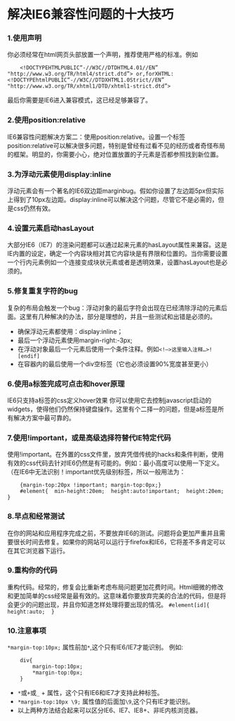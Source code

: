 # 解决IE6兼容性问题的十大技巧
### 1.使用声明
你必须经常在html网页头部放置一个声明，推荐使用严格的标准。例如

		<!DOCTYPEHTMLPUBLIC“-//W3C//DTDHTML4.01//EN”   "http://www.w3.org/TR/html4/strict.dtd”> or,forXHTML:  <!DOCTYPEhtmlPUBLIC“-//W3C//DTDXHTML1.0Strict//EN”   "http://www.w3.org/TR/xhtml1/DTD/xhtml1-strict.dtd”>

最后你需要是IE6进入兼容模式，这已经足够兼容了。

### 2.使用position:relative
IE6兼容性问题解决方案二：使用position:relative。设置一个标签position:relative可以解决很多问题，特别是曾经有过看不见的经历或者奇怪布局的框架。明显的，你需要小心，绝对位置放置的子元素是否都参照找到新位置。

### 3.为浮动元素使用display:inline
浮动元素会有一个著名的IE6双边距marginbug。假如你设置了左边距5px但实际上得到了10px左边距。display:inline可以解决这个问题，尽管它不是必需的，但是css仍然有效。

### 4.设置元素启动hasLayout
大部分IE6（IE7）的渲染问题都可以通过起来元素的hasLayout属性来兼容。这是IE内置的设定，确定一个内容块相对其它内容块是有界限和位置的。当你需要设置一个行内元素例如一个连接变成块状元素或者是透明效果，设置hasLayout也是必须的。

### 5.修复重复字符的bug
复杂的布局会触发一个bug：浮动对象的最后字符会出现在已经清除浮动的元素后面。这里有几种解决的办法，部分是理想的，并且一些测试和出错是必须的。

+ 确保浮动元素都使用：display:inline；
+ 最后一个浮动元素使用margin-right:-3px;
+ 在浮动对象最后一个元素后使用一个条件注释。例如`<!—>这里输入注释…>![endif]`
+ 在容器内的最后使用一个div空标签（它也必须设置90%宽度甚至更小）

### 6.使用a标签完成可点击和hover原理
IE6只支持a标签的css定义hover效果
你可以使用它去控制javascript启动的widgets，使得他们仍然保持键盘操作。这里有个二择一的问题，但是a标签是所有解决方案中最可靠的。

### 7.使用!important，或是高级选择符替代IE特定代码
使用!important。在外置的css文件里，放弃凭借传统的hacks和条件判断，使用有效的css代码去针对IE6仍然是有可能的。例如：最小高度可以使用一下定义。（在IE6中无法识别！important优先级别标签，所以一般用法为：

		{margin-top:20px !important; margin-top:0px;}
		#element{  min-height:20em;  height:auto!important;  height:20em;  }


### 8.早点和经常测试
在你的网站和应用程序完成之前，不要放弃IE6的测试。问题将会更加严重并且需要很长时间去修复。如果你的网站可以运行于firefox和IE6，它将差不多肯定可以在其它浏览器下运行。

### 9.重构你的代码
重构代码。经常的，修复会比重新考虑布局问题更加花费时间。Html细微的修改和更加简单的css经常是最有效的。这意味着你要放弃完美的合法的代码，但是将会更少的问题出现，并且你知道怎样处理将要出现的情况。
 `#element[id]{  height:auto;  }`

### 10.注意事项
`*margin-top:10px;` 属性前加`*`,这个只有IE6/IE7才能识别。
例如:

		div{
			margin-top:10px;
			*margin-top:0px;
		}

+ `*`或`+`或`_` + 属性，这个只有IE6和IE7才支持此种标签。
+ `*margin-top:10px \9;` 属性值的后面加`\9`,这个只有IE才能识别。
+ 以上两种方法结合起来可以区分IE6、IE7、IE8+、非IE内核浏览器。
